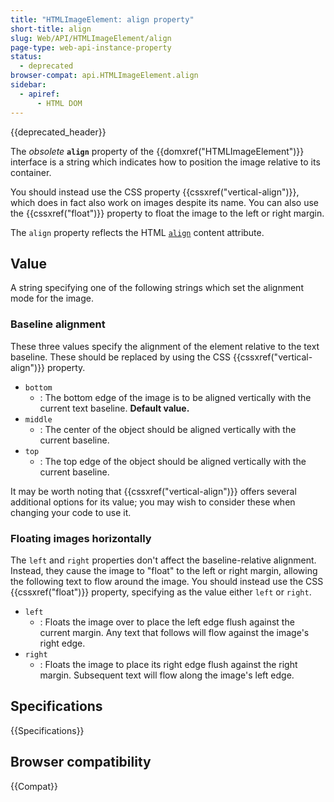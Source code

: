 ```yaml
---
title: "HTMLImageElement: align property"
short-title: align
slug: Web/API/HTMLImageElement/align
page-type: web-api-instance-property
status:
  - deprecated
browser-compat: api.HTMLImageElement.align
sidebar:
  - apiref:
      - HTML DOM
---
```


{{deprecated_header}}

The _obsolete_ **`align`**
property of the {{domxref("HTMLImageElement")}} interface is a string which indicates
how to position the image relative to its container.

You should instead use the
CSS property {{cssxref("vertical-align")}}, which does in fact also work on images
despite its name. You can also use the {{cssxref("float")}} property to float the image
to the left or right margin.

The `align` property reflects the HTML [`align`](/en-US/docs/Web/HTML/Reference/Elements/img#align)
content attribute.

## Value

A string specifying one of the following strings which set the
alignment mode for the image.

### Baseline alignment

These three values specify the alignment of the element relative to the text baseline.
These should be replaced by using the CSS {{cssxref("vertical-align")}} property.

- `bottom`
  - : The bottom edge of the image is to be aligned vertically with the current text
    baseline. **Default value.**
- `middle`
  - : The center of the object should be aligned vertically with the current baseline.
- `top`
  - : The top edge of the object should be aligned vertically with the current baseline.

It may be worth noting that {{cssxref("vertical-align")}} offers several additional
options for its value; you may wish to consider these when changing your code to use it.

### Floating images horizontally

The `left` and `right` properties don't affect the
baseline-relative alignment. Instead, they cause the image to "float" to the left or
right margin, allowing the following text to flow around the image. You should instead
use the CSS {{cssxref("float")}} property, specifying as the value
either `left` or `right`.

- `left`
  - : Floats the image over to place the left edge flush against the current margin. Any
    text that follows will flow against the image's right edge.
- `right`
  - : Floats the image to place its right edge flush against the right margin. Subsequent
    text will flow along the image's left edge.

## Specifications

{{Specifications}}

## Browser compatibility

{{Compat}}
